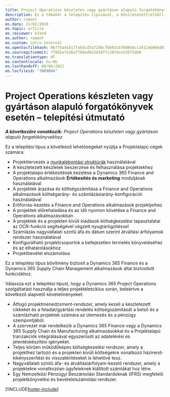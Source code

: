 ```yaml
---
title: Project Operations készleten vagy gyártáson alapuló forgatókönyvek esetén – telepítési útmutató
description: Ez a témakör a telepítés típusával, a készletezett/előállítási forgatókönyvekkel kapcsolatos Project Operations kapcsolatos információkat tartalmaz.
author: rumant
ms.date: 11/02/2020
ms.topic: article
ms.reviewer: kfend
ms.author: rumant
ms.custom: intro-internal
ms.openlocfilehash: 06775a41b17fab5cd7a72d6cfbb92cb7608b6cc2411eb96bd67513e1de10ad63
ms.sourcegitcommit: 7f8d1e7a16af769adb43d1877c28fdce53975db8
ms.translationtype: HT
ms.contentlocale: hu-HU
ms.lasthandoff: 08/06/2021
ms.locfileid: "7009084"
---
```

# <a name="project-operations-for-stockedproduction-based-scenarios-deployment-overview"></a>Project Operations készleten vagy gyártáson alapuló forgatókönyvek esetén – telepítési útmutató

_**A következőre vonatkozik:** Project Operations készleten vagy gyártáson alapuló forgatókönyvekhez_


Ez a telepítési típus a következő lehetőségeket nyújtja a Projektalapú cégek számára:

- Projekttervezés a [munkalebontási struktúrák](work-breakdown-structures.md) használatával
- A készletezett készletek beszerzése és felhasználása projektekhez
- A projektalapú értékesítések kezelése a Dynamics 365 Finance and Operations alkalmazások **Értékesítés és marketing** moduljának használatával
- A projektek árazása és költségszámítása a Finance and Operations alkalmazások költségarány- és számlázásiarány-konfigurációi használatával
- Erőforrás-kezelés a Finance and Operations alkalmazások projektjeihez
- A projektek előrehaladása és az idő nyomon követése a Finance and Operations alkalmazásokban
- A projektek és a projekten kívüli kiadások költségkezelési tapasztalatai az OCR-funkció segítségével végzett nyugtarögzítéssel
- Számlázás nagyvállalati szintű áfa és dátum szerint átváltási árfolyamok rendszer használatával
- Konfigurálható projektcsoportok a befejezetlen termelés könyveléséhez és az elhatárolásokhoz
- Projektbevétel elszámolása

Ez a telepítési típus bővítmény biztosít a Dynamics 365 Finance és a Dynamics 365 Supply Chain Management alkalmazások által biztosított funkciókhoz.

Válassza ezt a telepítési típust, hogy a Dynamics 365 Project Operations szolgáltatást használja a teljes projektéletciklus során, beleértve a következő alapvető követelményeket:

- Átfogó projektmenedzsment-rendszer, amely kezeli a készletezett cikkeket és a feladat/gyártási rendelés költségszámítását a belső és a számlázható projektek számára az ütemezés és a pénzügy szempontjából.
- A szervezet már rendelkezik a Dynamics 365 Finance vagy a Dynamics 365 Supply Chain és Manufacturing alkalmazásokkal és a Projektalapú tranzakciók integrálásával egyszerűsíti az adatelérési és jelentéskészítési igényeket.
- Teljes körűen működőképes költségkezelési rendszer, amely a projekthez tartozó és a projekten kívüli költségekre vonatkozó házirend-kikényszerítést és visszatérítéseket is lehetővé tesz.
- Nagyvállalati szintű áfa- és átváltásiárfolyam-kezelő rendszer, amely a projektekre vonatkozóan ügyfeleknek kiállított számlákat hoz létre.
- Egy Nemzetközi Pénzügyi Beszámolási Standardoknak (IFRS) megfelelő projektkönyvelési és bevételelszámolási rendszer.



[!INCLUDE[footer-include](../includes/footer-banner.md)]